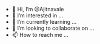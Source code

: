 - 👋 Hi, I’m @Ajitnavale
- 👀 I’m interested in ...
- 🌱 I’m currently learning ...
- 💞️ I’m looking to collaborate on ...
- 📫 How to reach me ...

<!---
Ajitnavale/Ajitnavale is a ✨ special ✨ repository because its `README.md` (this file) appears on your GitHub profile.
You can click the Preview link to take a look at your changes.
--->
